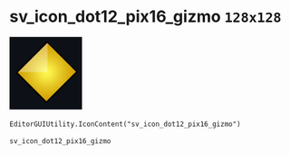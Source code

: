# sv_icon_dot12_pix16_gizmo `128x128`
<img src="/img/sv_icon_dot12_pix16_gizmo.png" width=128 height=128>

``` CSharp
EditorGUIUtility.IconContent("sv_icon_dot12_pix16_gizmo")
```
```
sv_icon_dot12_pix16_gizmo
```
